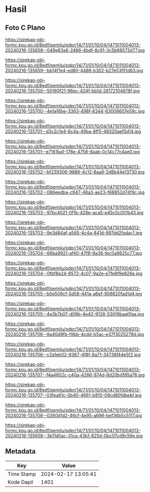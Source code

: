 # Hasil

## Foto C Plano

https://sirekap-obj-formc.kpu.go.id/8edf/pemilu/pdpr/14/71/01/10/04/1471011004013-20240216-135658--049e83a6-2486-4bdf-8c91-3c5b68573d77.jpg

https://sirekap-obj-formc.kpu.go.id/8edf/pemilu/pdpr/14/71/01/10/04/1471011004013-20240216-135659--bb14f1e4-ed80-4488-b302-b27e53f51d63.jpg

https://sirekap-obj-formc.kpu.go.id/8edf/pemilu/pdpr/14/71/01/10/04/1471011004013-20240216-135700--50160f21-96ec-424f-bb1d-26172104878f.jpg

https://sirekap-obj-formc.kpu.go.id/8edf/pemilu/pdpr/14/71/01/10/04/1471011004013-20240216-135700--4e1a16be-3363-498f-8344-63008607e59c.jpg

https://sirekap-obj-formc.kpu.go.id/8edf/pemilu/pdpr/14/71/01/10/04/1471011004013-20240216-135701--d3c2c1e4-6c4a-49ba-8ff5-48320aef5d14.jpg

https://sirekap-obj-formc.kpu.go.id/8edf/pemilu/pdpr/14/71/01/10/04/1471011004013-20240216-135701--e7161ba1-178e-4758-8aab-0c14c77c4ae0.jpg

https://sirekap-obj-formc.kpu.go.id/8edf/pemilu/pdpr/14/71/01/10/04/1471011004013-20240216-135702--bf239306-9886-4c12-8aa9-2d8b44e13730.jpg

https://sirekap-obj-formc.kpu.go.id/8edf/pemilu/pdpr/14/71/01/10/04/1471011004013-20240216-135702--086eedba-c947-48a3-ae23-f68852d74f9c.jpg

https://sirekap-obj-formc.kpu.go.id/8edf/pemilu/pdpr/14/71/01/10/04/1471011004013-20240216-135703--97bc4021-0f1b-426e-aca5-e45c0c001b43.jpg

https://sirekap-obj-formc.kpu.go.id/8edf/pemilu/pdpr/14/71/01/10/04/1471011004013-20240216-135703--9e3d84af-a565-4c4a-841d-997dd2fadac1.jpg

https://sirekap-obj-formc.kpu.go.id/8edf/pemilu/pdpr/14/71/01/10/04/1471011004013-20240216-135704--66ba9921-af40-47f8-9a38-fec0a9825c77.jpg

https://sirekap-obj-formc.kpu.go.id/8edf/pemilu/pdpr/14/71/01/10/04/1471011004013-20240216-135704--0fbf8e24-6572-4c07-9a2e-e7fe6f9e826e.jpg

https://sirekap-obj-formc.kpu.go.id/8edf/pemilu/pdpr/14/71/01/10/04/1471011004013-20240216-135705--b0e509cf-5d58-441a-a6ef-908820fad1d4.jpg

https://sirekap-obj-formc.kpu.go.id/8edf/pemilu/pdpr/14/71/01/10/04/1471011004013-20240216-135705--4a3b7b07-d09b-4e42-9128-530f6baa0faa.jpg

https://sirekap-obj-formc.kpu.go.id/8edf/pemilu/pdpr/14/71/01/10/04/1471011004013-20240216-135706--8a40d9fb-f9bb-4cdd-b5ac-e37f3025278d.jpg

https://sirekap-obj-formc.kpu.go.id/8edf/pemilu/pdpr/14/71/01/10/04/1471011004013-20240216-135706--c2a1eb02-9367-4f8f-8a71-34736f44e5f2.jpg

https://sirekap-obj-formc.kpu.go.id/8edf/pemilu/pdpr/14/71/01/10/04/1471011004013-20240216-135707--f4a4602c-c40a-4266-874d-8d20bd185a78.jpg

https://sirekap-obj-formc.kpu.go.id/8edf/pemilu/pdpr/14/71/01/10/04/1471011004013-20240216-135707--03fea61c-0b40-4661-b810-09cd80fdbebf.jpg

https://sirekap-obj-formc.kpu.go.id/8edf/pemilu/pdpr/14/71/01/10/04/1471011004013-20240216-135708--0260d1d2-46cf-4e95-a696-bef36b5c5117.jpg

https://sirekap-obj-formc.kpu.go.id/8edf/pemilu/pdpr/14/71/01/10/04/1471011004013-20240216-135658--3b11d0ac-31ca-43b1-825d-0bc07cd9c59e.jpg


## Metadata

| Key        | Value               |
| ---------- | ------------------- |
| Time Stamp | 2024-02-17 13:05:41 |
| Kode Dapil | 1401                |



